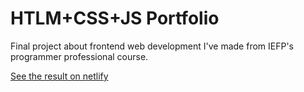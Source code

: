 # HTLM+CSS+JS Portfolio
Final project about frontend web development I've made from IEFP's programmer professional course.

[See the result on netlify](https://patyarts.netlify.app/)
